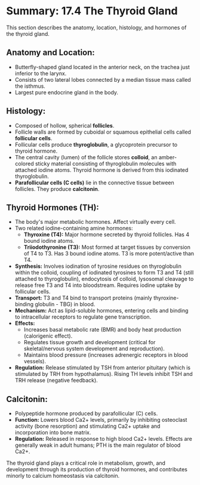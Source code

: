 # Summary: 17.4 The Thyroid Gland

This section describes the anatomy, location, histology, and hormones of the thyroid gland.

## Anatomy and Location:

*   Butterfly-shaped gland located in the anterior neck, on the trachea just inferior to the larynx.
*   Consists of two lateral lobes connected by a median tissue mass called the isthmus.
*   Largest pure endocrine gland in the body.

## Histology:

*   Composed of hollow, spherical **follicles**.
*   Follicle walls are formed by cuboidal or squamous epithelial cells called **follicular cells**.
*   Follicular cells produce **thyroglobulin**, a glycoprotein precursor to thyroid hormone.
*   The central cavity (lumen) of the follicle stores **colloid**, an amber-colored sticky material consisting of thyroglobulin molecules with attached iodine atoms. Thyroid hormone is derived from this iodinated thyroglobulin.
*   **Parafollicular cells (C cells)** lie in the connective tissue between follicles. They produce **calcitonin**.

## Thyroid Hormones (TH):

*   The body's major metabolic hormones. Affect virtually every cell.
*   Two related iodine-containing amine hormones:
    *   **Thyroxine (T4):** Major hormone secreted by thyroid follicles. Has 4 bound iodine atoms.
    *   **Triiodothyronine (T3):** Most formed at target tissues by conversion of T4 to T3. Has 3 bound iodine atoms. T3 is more potent/active than T4.
*   **Synthesis:** Involves iodination of tyrosine residues on thyroglobulin within the colloid, coupling of iodinated tyrosines to form T3 and T4 (still attached to thyroglobulin), endocytosis of colloid, lysosomal cleavage to release free T3 and T4 into bloodstream. Requires iodine uptake by follicular cells.
*   **Transport:** T3 and T4 bind to transport proteins (mainly thyroxine-binding globulin - TBG) in blood.
*   **Mechanism:** Act as lipid-soluble hormones, entering cells and binding to intracellular receptors to regulate gene transcription.
*   **Effects:**
    *   Increases basal metabolic rate (BMR) and body heat production (calorigenic effect).
    *   Regulates tissue growth and development (critical for skeletal/nervous system development and reproduction).
    *   Maintains blood pressure (increases adrenergic receptors in blood vessels).
*   **Regulation:** Release stimulated by TSH from anterior pituitary (which is stimulated by TRH from hypothalamus). Rising TH levels inhibit TSH and TRH release (negative feedback).

## Calcitonin:

*   Polypeptide hormone produced by parafollicular (C) cells.
*   **Function:** Lowers blood Ca2+ levels, primarily by inhibiting osteoclast activity (bone resorption) and stimulating Ca2+ uptake and incorporation into bone matrix.
*   **Regulation:** Released in response to high blood Ca2+ levels. Effects are generally weak in adult humans; PTH is the main regulator of blood Ca2+.

The thyroid gland plays a critical role in metabolism, growth, and development through its production of thyroid hormones, and contributes minorly to calcium homeostasis via calcitonin.
